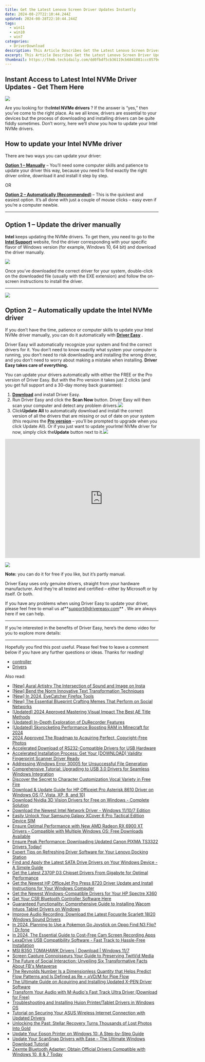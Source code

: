 ```yaml
---
title: Get the Latest Lenovo Screen Driver Updates Instantly
date: 2024-08-27T22:10:44.244Z
updated: 2024-08-28T22:10:44.244Z
tags:
  - win11
  - win10
  - win7
categories:
  - DriverDownload
description: This Article Describes Get the Latest Lenovo Screen Driver Updates Instantly
excerpt: This Article Describes Get the Latest Lenovo Screen Driver Updates Instantly
thumbnail: https://thmb.techidaily.com/dd0fbdf5cb36119cb6841081ccc0579ed7b5b44574bcc137517a05ce80e5ff57.jpg
---
```


## Instant Access to Latest Intel NVMe Driver Updates - Get Them Here

![](https://images.drivereasy.com/wp-content/uploads/2019/07/image-164.png)

 Are you looking for the**Intel NVMe drivers** ? If the answer is “yes,” then you’ve come to the right place. As we all know, drivers are essential to your devices but the process of downloading and installing drivers can be quite fiddly sometimes. Don’t worry, here we’ll show you how to update your Intel NVMe drivers.

## How to update your Intel NVMe driver

There are two ways you can update your driver:

**[Option 1 – Manually](https://tools.techidaily.com/drivereasy/download/)**  – You’ll need some computer skills and patience to update your driver this way, because you need to find exactly the right driver online, download it and install it step by step.  

 OR  

**[Option 2 – Automatically (Recommended)](https://www.drivereasy.com/knowledge/download-intel-nvme-drivers-quickly-easily/#option2) [](https://tools.techidaily.com/drivereasy/download/)**  – This is the quickest and easiest option. It’s all done with just a couple of mouse clicks – easy even if you’re a computer newbie.

---

## Option 1 – Update the driver manually

**Intel** keeps updating the NVMe drivers. To get them, you need to go to the **[Intel Support](https://downloadcenter.intel.com/product/35125/Memory-and-Storage)**  website, find the driver corresponding with your specific flavor of Windows version (for example, Windows 10, 64 bit) and download the driver manually.

![](https://images.drivereasy.com/wp-content/uploads/2019/07/image-162.png)

 Once you’ve downloaded the correct driver for your system, double-click on the downloaded file (usually with the EXE extension) and follow the on-screen instructions to install the driver.

---

<!-- affiliate ads begin -->
<a href="https://store.massmailsoftware.com/order/checkout.php?PRODS=1047974&QTY=1&AFFILIATE=108875&CART=1"><img src="https://secure.avangate.com/images/merchant/dc87c13749315c7217cdc4ac692e704c/banera_for_partners-04_%281%29.jpg" border="0"></a>
<!-- affiliate ads end -->
## Option 2 – Automatically update the Intel NVMe driver

 If you don’t have the time, patience or computer skills to update your Intel NVMe driver manually, you can do it automatically with **[Driver Easy](https://tools.techidaily.com/drivereasy/download/)**  .

 Driver Easy will automatically recognize your system and find the correct drivers for it. You don’t need to know exactly what system your computer is running, you don’t need to risk downloading and installing the wrong driver, and you don’t need to worry about making a mistake when installing. **Driver Easy takes care of everything.**

 You can update your drivers automatically with either the FREE or the Pro version of Driver Easy. But with the Pro version it takes just 2 clicks (and you get full support and a 30-day money back guarantee):

1. **[Download](https://tools.techidaily.com/drivereasy/download/)**  and install Driver Easy.
2. Run Driver Easy and click the **Scan Now** button. Driver Easy will then scan your computer and detect any problem drivers.![](https://images.drivereasy.com/wp-content/uploads/2019/06/image-439.png)
3. Click**Update All** to automatically download and install the correct version of all the drivers that are missing or out of date on your system (this requires the **[Pro version](https://tools.techidaily.com/drivereasy/download/)**  – you’ll be prompted to upgrade when you click Update All). Or if you just want to update yourIntel NVMe driver for now, simply click the**Update**  button next to it.![](https://images.drivereasy.com/wp-content/uploads/2019/07/image-163.png)
<!-- affiliate ads begin -->
<a href="https://secure.2checkout.com/order/checkout.php?PRODS=2337838&QTY=1&AFFILIATE=108875&CART=1"><iframe width="640" height="390" src="https://www.youtube.com/embed/rzZwphIv4RM" title="APFill - Ink and Toner Coverage Calculator" frameborder="0" allow="accelerometer; autoplay; clipboard-write; encrypted-media; gyroscope; picture-in-picture; web-share" referrerpolicy="strict-origin-when-cross-origin" allowfullscreen></iframe></a>
<!-- affiliate ads end -->

<!-- affiliate ads begin -->
<a href="https://secure.2checkout.com/order/checkout.php?PRODS=4715391&QTY=1&AFFILIATE=108875&CART=1"><img src="https://secure.avangate.com/images/merchant/7f687767ccf20fcea1c9dc4a5adc2326/Digisigner_banner_728_x_90_color_version.png" border="0"></a>
<!-- affiliate ads end -->
**Note:** you can do it for free if you like, but it’s partly manual.

 Driver Easy uses only genuine drivers, straight from your hardware manufacturer. And they’re all tested and certified – either by Microsoft or by itself. Or both.

 If you have any problems when using Driver Easy to update your driver, please feel free to email us at**<support@drivereasy.com>** . We are always here if we can help.

---

 If you’re interested in the benefits of Driver Easy, here’s the demo video for you to explore more details:

---

 Hopefully you find this post useful. Please feel free to leave a comment below if you have any further questions or ideas. Thanks for reading!

* [controller](https://tools.techidaily.com/drivereasy/download/)
* [Drivers](https://tools.techidaily.com/drivereasy/download/)

<ins class="adsbygoogle"
     style="display:block"
     data-ad-format="autorelaxed"
     data-ad-client="ca-pub-7571918770474297"
     data-ad-slot="1223367746"></ins>



<ins class="adsbygoogle"
     style="display:block"
     data-ad-client="ca-pub-7571918770474297"
     data-ad-slot="8358498916"
     data-ad-format="auto"
     data-full-width-responsive="true"></ins>

<span class="atpl-alsoreadstyle">Also read:</span>
<div><ul>
<li><a href="https://extra-information.techidaily.com/new-aural-artistry-the-intersection-of-sound-and-image-on-insta/"><u>[New] Aural Artistry  The Intersection of Sound and Image on Insta</u></a></li>
<li><a href="https://fox-blue.techidaily.com/new-bend-the-norm-innovative-text-transformation-techniques/"><u>[New] Bend the Norm  Innovative Text Transformation Techniques</u></a></li>
<li><a href="https://screen-sharing-recording.techidaily.com/new-in-2024-eyecatcher-firefox-tools/"><u>[New] In 2024, EyeCatcher Firefox Tools</u></a></li>
<li><a href="https://instagram-videos.techidaily.com/new-the-essential-blueprint-crafting-memes-that-perform-on-social-networks/"><u>[New] The Essential Blueprint  Crafting Memes That Perform on Social Networks</u></a></li>
<li><a href="https://fox-direct.techidaily.com/updated-2024-approved-mastering-visual-impact-the-best-ae-title-methods/"><u>[Updated] 2024 Approved  Mastering Visual Impact  The Best AE Title Methods</u></a></li>
<li><a href="https://screen-activity-recording.techidaily.com/updated-in-depth-exploration-of-durecorder-features/"><u>[Updated] In-Depth Exploration of DuRecorder Features</u></a></li>
<li><a href="https://video-screen-grab.techidaily.com/updated-skyrocketing-performance-boosting-ram-in-minecraft-for-2024/"><u>[Updated] Skyrocketing Performance  Boosting RAM in Minecraft for 2024</u></a></li>
<li><a href="https://some-guidance.techidaily.com/2024-approved-the-roadmap-to-acquiring-perfect-copyright-free-photos/"><u>2024 Approved  The Roadmap to Acquiring Perfect, Copyright-Free Photos</u></a></li>
<li><a href="https://driver-download.techidaily.com/accelerated-download-of-rs232-compatible-drivers-for-usb-hardware/"><u>Accelerated Download of RS232-Compatible Drivers for USB Hardware</u></a></li>
<li><a href="https://driver-download.techidaily.com/accelerated-installation-process-get-your-download-validity-fingerprint-scanner-driver-ready/"><u>Accelerated Installation Process: Get Your [DOWNLOAD] Validity Fingerprint Scanner Driver Ready</u></a></li>
<li><a href="https://win11.techidaily.com/addressing-windows-error-30005-for-unsuccessful-file-generation/"><u>Addressing Windows Error 30005 for Unsuccessful File Generation</u></a></li>
<li><a href="https://driver-download.techidaily.com/comprehensive-tutorial-upgrading-to-usb-30-drivers-for-seamless-windows-integration/"><u>Comprehensive Tutorial: Upgrading to USB 3.0 Drivers for Seamless Windows Integration</u></a></li>
<li><a href="https://fox-helps.techidaily.com/discover-the-secret-to-character-customization-vocal-variety-in-free-fire/"><u>Discover the Secret to Character Customization  Vocal Variety in Free Fire</u></a></li>
<li><a href="https://driver-download.techidaily.com/download-and-update-guide-for-hp-officejet-pro-asterisk-8610-driver-on-windows-os-7-vista-xp-8-and-10/"><u>Download & Update Guide for HP Officejet Pro Asterisk 8610 Driver on Windows OS (7, Vista, XP, 8, and 10)</u></a></li>
<li><a href="https://driver-download.techidaily.com/download-nvidia-3d-vision-drivers-for-free-on-windows-complete-solution/"><u>Download Nvidia 3D Vision Drivers for Free on Windows - Complete Solution</u></a></li>
<li><a href="https://driver-download.techidaily.com/download-the-newest-intel-network-driver-windows-11107-edition/"><u>Download the Newest Intel Network Driver - Windows 11/10/7 Edition</u></a></li>
<li><a href="https://sim-unlock.techidaily.com/easily-unlock-your-samsung-galaxy-xcover-6-pro-tactical-edition-device-sim-by-drfone-android/"><u>Easily Unlock Your Samsung Galaxy XCover 6 Pro Tactical Edition Device SIM</u></a></li>
<li><a href="https://driver-download.techidaily.com/ensure-optimal-performance-with-new-amd-radeon-rx-6900-xt-drivers-compatible-with-multiple-windows-os-free-downloads-available/"><u>Ensure Optimal Performance with New AMD Radeon RX 6900 XT Drivers – Compatible with Multiple Windows OS: Free Downloads Available</u></a></li>
<li><a href="https://driver-download.techidaily.com/ensure-peak-performance-downloading-updated-canon-pixma-ts3322-drivers-today/"><u>Ensure Peak Performance: Downloading Updated Canon PIXMA TS3322 Drivers Today!</u></a></li>
<li><a href="https://driver-download.techidaily.com/expert-tips-on-refreshing-driver-software-for-your-lenovo-docking-station/"><u>Expert Tips on Refreshing Driver Software for Your Lenovo Docking Station</u></a></li>
<li><a href="https://driver-download.techidaily.com/find-and-apply-the-latest-sata-drive-drivers-on-your-windows-device-a-simple-guide/"><u>Find and Apply the Latest SATA Drive Drivers on Your Windows Device - A Simple Guide</u></a></li>
<li><a href="https://driver-download.techidaily.com/get-the-latest-z370p-d3-chipset-drivers-from-gigabyte-for-optimal-performance/"><u>Get the Latest Z370P D3 Chipset Drivers From Gigabyte for Optimal Performance</u></a></li>
<li><a href="https://driver-download.techidaily.com/get-the-newest-hp-officejet-pro-press-8720-driver-update-and-install-instructions-for-your-windows-computer/"><u>Get the Newest HP OfficeJet Pro Press 8720 Driver Update and Install Instructions for Your Windows Computer</u></a></li>
<li><a href="https://driver-download.techidaily.com/get-the-newest-windows-compatible-drivers-for-your-hp-spectre-x360/"><u>Get the Newest Windows-Compatible Drivers for Your HP Spectre X360</u></a></li>
<li><a href="https://driver-download.techidaily.com/1722977189314-get-your-csr-bluetooth-controller-software-here/"><u>Get Your CSR Bluetooth Controller Software Here</u></a></li>
<li><a href="https://driver-download.techidaily.com/guaranteed-functionality-comprehensive-guide-to-installing-wacom-intuos-tablet-drivers-on-windows/"><u>Guaranteed Functionality: Comprehensive Guide to Installing Wacom Intuos Tablet Drivers on Windows</u></a></li>
<li><a href="https://driver-download.techidaily.com/improve-audio-recording-download-the-latest-focusrite-scarlett-18i20-windows-sound-drivers/"><u>Improve Audio Recording: Download the Latest Focusrite Scarlett 18I20 Windows Sound Drivers</u></a></li>
<li><a href="https://android-pokemon-go.techidaily.com/in-2024-planning-to-use-a-pokemon-go-joystick-on-oppo-find-n3-flip-drfone-by-drfone-virtual-android/"><u>In 2024, Planning to Use a Pokemon Go Joystick on Oppo Find N3 Flip? | Dr.fone</u></a></li>
<li><a href="https://screen-capture.techidaily.com/in-2024-the-essential-guide-to-cost-free-cam-screen-recording-apps/"><u>In 2024, The Essential Guide to Cost-Free Cam Screen Recording Apps</u></a></li>
<li><a href="https://driver-download.techidaily.com/lexadrive-usb-compatibility-software-fast-track-to-hassle-free-installation/"><u>LexaDrive USB Compatibility Software - Fast Track to Hassle-Free Installation</u></a></li>
<li><a href="https://driver-download.techidaily.com/msi-b350-tomahawk-drivers-download-windows-117/"><u>MSI B350 TOMAHAWK Drivers | Download | Windows 11/7</u></a></li>
<li><a href="https://twitter-videos.techidaily.com/screen-capture-connoisseurs-your-guide-to-preserving-twitvid-media/"><u>Screen Capture Connoisseurs  Your Guide to Preserving TwitVid Media</u></a></li>
<li><a href="https://facebook.techidaily.com/the-future-of-social-interaction-unveiling-six-transformative-facts-about-fbs-metaverse/"><u>The Future of Social Interaction: Unveiling Six Transformative Facts About FB's Metaverse</u></a></li>
<li><a href="https://techno-recovery.techidaily.com/1723807949380-the-reynolds-number-is-a-dimensionless-quantity-that-helps-predict-flow-patterns-and-is-defined-as-re-rvdm-for-pipe-flow/"><u>The Reynolds Number Is a Dimensionless Quantity that Helps Predict Flow Patterns and Is Defined as Re = ρVD/Μ for Pipe Flow</u></a></li>
<li><a href="https://driver-download.techidaily.com/the-ultimate-guide-on-acquiring-and-installing-updated-x-pen-driver-software/"><u>The Ultimate Guide on Acquiring and Installing Updated X-PEN Driver Software</u></a></li>
<li><a href="https://driver-download.techidaily.com/transform-your-audio-with-m-audios-fast-track-ultra-driver-download-for-free/"><u>Transform Your Audio with M-Audio's Fast Track Ultra Driver (Download for Free)</u></a></li>
<li><a href="https://driver-download.techidaily.com/troubleshooting-and-installing-huion-printertablet-drivers-in-windows-os/"><u>Troubleshooting and Installing Huion Printer/Tablet Drivers in Windows OS</u></a></li>
<li><a href="https://driver-download.techidaily.com/tutorial-on-securing-your-asus-wireless-internet-connection-with-updated-drivers/"><u>Tutorial on Securing Your ASUS Wireless Internet Connection with Updated Drivers</u></a></li>
<li><a href="https://data-wizards.techidaily.com/unlocking-the-past-stellar-recovery-turns-thousands-of-lost-photos-into-gold/"><u>Unlocking the Past: Stellar Recovery Turns Thousands of Lost Photos Into Gold</u></a></li>
<li><a href="https://driver-download.techidaily.com/update-your-epson-printer-on-windows-10-a-step-by-step-guide/"><u>Update Your Epson Printer on Windows 10: A Step-by-Step Guide</u></a></li>
<li><a href="https://driver-download.techidaily.com/update-your-scansnap-drivers-with-ease-the-ultimate-windows-download-tutorial/"><u>Update Your ScanSnap Drivers with Ease – The Ultimate Windows Download Tutorial</u></a></li>
<li><a href="https://driver-download.techidaily.com/1722972733509-zexmte-bluetooth-adapter-obtain-official-drivers-compatible-with-windows-10-8-and-7-today/"><u>Zexmte Bluetooth Adapter: Obtain Official Drivers Compatible with Windows 10, 8 & 7 Today</u></a></li>
</ul></div>
